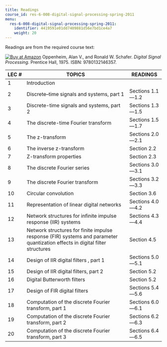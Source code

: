 ```yaml
---
title: Readings
course_id: res-6-008-digital-signal-processing-spring-2011
menu:
  res-6-008-digital-signal-processing-spring-2011:
    identifier: 4419591e01dd7409881d56e7bd1ce4a7
    weight: 20
---
```

Readings are from the required course text:

[![Buy at Amazon](/images/a_logo_17.gif)](http://www.amazon.com/exec/obidos/ASIN/0132146355/ref=nosim/mitopencourse-20) Oppenheim, Alan V., and Ronald W. Schafer. _Digital Signal Processing_. Prentice Hall, 1975. ISBN: 9780132146357.

| LEC # | TOPICS | READINGS |
| --- | --- | --- |
| 1 | Introduction |   |
| 2 | Discrete–time signals and systems, part 1 | Sections 1.1—1.2 |
| 3 | Discrete-time signals and systems, part 2 | Sections 1.3—1.5 |
| 4 | The discrete-time Fourier transform | Sections 1.5—1.7 |
| 5 | The z-transform | Sections 2.0—2.1 |
| 6 | The inverse z-transform | Section 2.2 |
| 7 | Z-transform properties | Section 2.3 |
| 8 | The discrete Fourier series | Sections 3.0—3.1 |
| 9 | The discrete Fourier transform | Sections 3.2—3.3 |
| 10 | Circular convolution | Section 3.6 |
| 11 | Representation of linear digital networks | Sections 4.0—4.2 |
| 12 | Network structures for infinite impulse response (IIR) systems | Sections 4.3—4.4 |
| 13 | Network structures for finite impulse response (FIR) systems and parameter quantization effects in digital filter structures | Section 4.5 |
| 14 | Design of IIR digital filters , part 1 | Sections 5.0—5.1 |
| 15 | Design of IIR digital filters, part 2 | Section 5.2 |
| 16 | Digital Butterworth filters | Section 5.2 |
| 17 | Design of FIR digital filters | Sections 5.4—5.6 |
| 18 | Computation of the discrete Fourier transform, part 1 | Sections 6.0—6.1 |
| 19 | Computation of the discrete Fourier transform, part 2 | Sections 6.2—6.3 |
| 20 | Computation of the discrete Fourier transform, part 3 | Sections 6.4—6.5